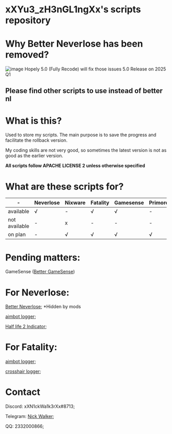 # xXYu3_zH3nGL1ngXx's scripts repository

# Why Better Neverlose has been removed?
![image](https://github.com/user-attachments/assets/5c1100cf-3285-46d2-b0a3-29c92f742557)
Hopely 5.0 (Fully Recode) will fix those issues
5.0 Release on 2025 Q1 

## Please find other scripts to use instead of better nl

# What is this?
Used to store my scripts.
The main purpose is to save the progress and facilitate the rollback version.

My coding skills are not very good, so sometimes the latest version is not as good as the earlier version.

**All scripts follow APACHE LICENSE 2 unless otherwise specified**

# What are these scripts for?
|  -   | Neverlose  | Nixware | Fatality | Gamesense | Primordial |
|  ----   | ----  | ---- | ---- | ---- | ---- |
| available  | √ | - | √ | √ | - |
| not available  | - | x | - | - | - |
| on plan | - | √ | √ | √ | √ |

# Pending matters:

GameSense
([Better GameSense](https://github.com/xXN1ckWa1k3rXx/cheat_lua/blob/main/gamesense%20plan.md))


# For Neverlose:
[Better Neverlose](https://en.neverlose.cc/market/item?id=3cgb75);  *Hidden by mods

[aimbot logger](https://en.neverlose.cc/market/item?id=jfXzCz);

[Half life 2 Indicator](market.neverlose.cc/9ccoBp);


# For Fatality:
[aimbot logger](https://fatality.win/threads/aimbot-logger-2-0.13014/);

[crosshair logger](https://fatality.win/threads/crosshair-logger-1-0.13061/);

# Contact
Discord: xXN1ckWa1k3rXx#8713;

Telegram: [Nick Walker](https://t.me/xXN1ckWa1k3rXx);

QQ: 2332000866;
